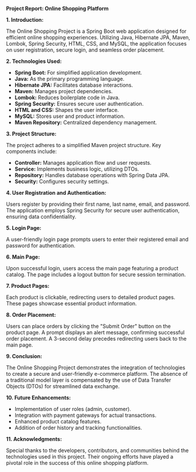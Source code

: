 
**Project Report: Online Shopping Platform**

**1. Introduction:**

The Online Shopping Project is a Spring Boot web application designed for efficient online shopping experiences. Utilizing Java, Hibernate JPA, Maven, Lombok, Spring Security, HTML, CSS, and MySQL, the application focuses on user registration, secure login, and seamless order placement.

**2. Technologies Used:**

- **Spring Boot:** For simplified application development.
- **Java:** As the primary programming language.
- **Hibernate JPA:** Facilitates database interactions.
- **Maven:** Manages project dependencies.
- **Lombok:** Reduces boilerplate code in Java.
- **Spring Security:** Ensures secure user authentication.
- **HTML and CSS:** Shapes the user interface.
- **MySQL:** Stores user and product information.
- **Maven Repository:** Centralized dependency management.

**3. Project Structure:**

The project adheres to a simplified Maven project structure. Key components include:

- **Controller:** Manages application flow and user requests.
- **Service:** Implements business logic, utilizing DTOs.
- **Repository:** Handles database operations with Spring Data JPA.
- **Security:** Configures security settings.

**4. User Registration and Authentication:**

Users register by providing their first name, last name, email, and password. The application employs Spring Security for secure user authentication, ensuring data confidentiality.

**5. Login Page:**

A user-friendly login page prompts users to enter their registered email and password for authentication.

**6. Main Page:**

Upon successful login, users access the main page featuring a product catalog. The page includes a logout button for secure session termination.

**7. Product Pages:**

Each product is clickable, redirecting users to detailed product pages. These pages showcase essential product information.

**8. Order Placement:**

Users can place orders by clicking the "Submit Order" button on the product page. A prompt displays an alert message, confirming successful order placement. A 3-second delay precedes redirecting users back to the main page.

**9. Conclusion:**

The Online Shopping Project demonstrates the integration of technologies to create a secure and user-friendly e-commerce platform. The absence of a traditional model layer is compensated by the use of Data Transfer Objects (DTOs) for streamlined data exchange.

**10. Future Enhancements:**

- Implementation of user roles (admin, customer).
- Integration with payment gateways for actual transactions.
- Enhanced product catalog features.
- Addition of order history and tracking functionalities.

**11. Acknowledgments:**

Special thanks to the developers, contributors, and communities behind the technologies used in this project. Their ongoing efforts have played a pivotal role in the success of this online shopping platform.
